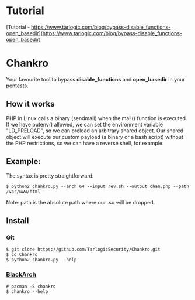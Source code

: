 # Tutorial
[Tutorial - https://www.tarlogic.com/blog/bypass-disable_functions-open_basedir](https://www.tarlogic.com/blog/bypass-disable_functions-open_basedir)
# Chankro

Your favourite tool to bypass __disable_functions__ and __open_basedir__ in your pentests. 

## How it works

PHP in Linux calls a binary (sendmail) when the mail() function is executed. If we have putenv() allowed, we can set the environment variable "LD_PRELOAD", so we can preload an arbitrary shared object. Our shared object will execute our custom payload (a binary or a bash script) without the PHP restrictions, so we can have a reverse shell, for example.

## Example:

The syntax is pretty straightforward:

```
$ python2 chankro.py --arch 64 --input rev.sh --output chan.php --path /var/www/html
```

Note: path is the absolute path where our .so will be dropped.

## Install

### Git

```
$ git clone https://github.com/TarlogicSecurity/Chankro.git
$ cd Chankro
$ python2 chankro.py --help
```

### [BlackArch](https://blackarch.org/)

```
# pacman -S chankro
$ chankro --help
```
